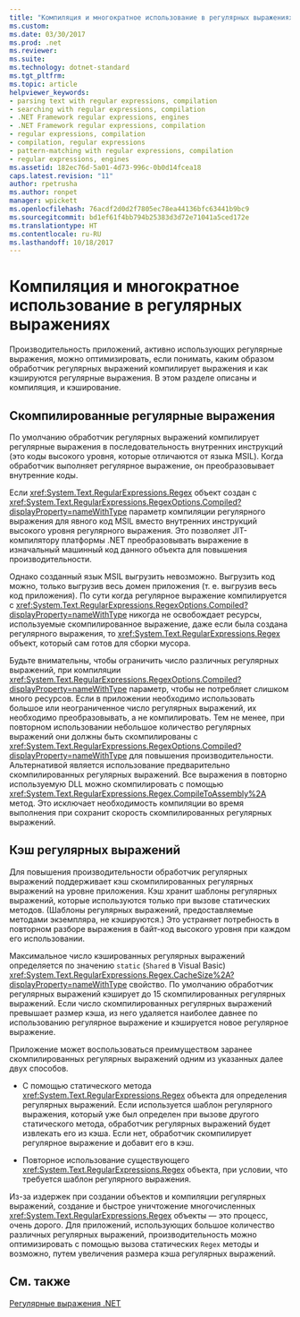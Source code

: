 ```yaml
---
title: "Компиляция и многократное использование в регулярных выражениях"
ms.custom: 
ms.date: 03/30/2017
ms.prod: .net
ms.reviewer: 
ms.suite: 
ms.technology: dotnet-standard
ms.tgt_pltfrm: 
ms.topic: article
helpviewer_keywords:
- parsing text with regular expressions, compilation
- searching with regular expressions, compilation
- .NET Framework regular expressions, engines
- .NET Framework regular expressions, compilation
- regular expressions, compilation
- compilation, regular expressions
- pattern-matching with regular expressions, compilation
- regular expressions, engines
ms.assetid: 182ec76d-5a01-4d73-996c-0b0d14fcea18
caps.latest.revision: "11"
author: rpetrusha
ms.author: ronpet
manager: wpickett
ms.openlocfilehash: 76acdf2d0d2f7805ec78ea44136bfc63441b9bc9
ms.sourcegitcommit: bd1ef61f4bb794b25383d3d72e71041a5ced172e
ms.translationtype: HT
ms.contentlocale: ru-RU
ms.lasthandoff: 10/18/2017
---
```

# <a name="compilation-and-reuse-in-regular-expressions"></a>Компиляция и многократное использование в регулярных выражениях
Производительность приложений, активно использующих регулярные выражения, можно оптимизировать, если понимать, каким образом обработчик регулярных выражений компилирует выражения и как кэшируются регулярные выражения. В этом разделе описаны и компиляция, и кэширование.  
  
## <a name="compiled-regular-expressions"></a>Скомпилированные регулярные выражения  
 По умолчанию обработчик регулярных выражений компилирует регулярные выражения в последовательность внутренних инструкций (это коды высокого уровня, которые отличаются от языка MSIL). Когда обработчик выполняет регулярное выражение, он преобразовывает внутренние коды.  
  
 Если <xref:System.Text.RegularExpressions.Regex> объект создан с <xref:System.Text.RegularExpressions.RegexOptions.Compiled?displayProperty=nameWithType> параметр компиляции регулярного выражения для явного код MSIL вместо внутренних инструкций высокого уровня регулярного выражения. Это позволяет JIT-компилятору платформы .NET преобразовывать выражение в изначальный машинный код данного объекта для повышения производительности.  
  
Однако созданный язык MSIL выгрузить невозможно. Выгрузить код можно, только выгрузив весь домен приложения (т. е. выгрузив весь код приложения). По сути когда регулярное выражение компилируется с <xref:System.Text.RegularExpressions.RegexOptions.Compiled?displayProperty=nameWithType> никогда не освобождает ресурсы, используемые скомпилированное выражение, даже если была создана регулярного выражения, то <xref:System.Text.RegularExpressions.Regex> объект, который сам готов для сборки мусора.  
  
 Будьте внимательны, чтобы ограничить число различных регулярных выражений, при компиляции <xref:System.Text.RegularExpressions.RegexOptions.Compiled?displayProperty=nameWithType> параметр, чтобы не потребляет слишком много ресурсов. Если в приложении необходимо использовать большое или неограниченное число регулярных выражений, их необходимо преобразовывать, а не компилировать. Тем не менее, при повторном использовании небольшое количество регулярных выражений они должны быть скомпилированы с <xref:System.Text.RegularExpressions.RegexOptions.Compiled?displayProperty=nameWithType> для повышения производительности. Альтернативой является использование предварительно скомпилированных регулярных выражений. Все выражения в повторно используемую DLL можно скомпилировать с помощью <xref:System.Text.RegularExpressions.Regex.CompileToAssembly%2A> метод. Это исключает необходимость компиляции во время выполнения при сохранит скорость скомпилированных регулярных выражений.  
  
## <a name="the-regular-expressions-cache"></a>Кэш регулярных выражений  
 Для повышения производительности обработчик регулярных выражений поддерживает кэш скомпилированных регулярных выражений на уровне приложения. Кэш хранит шаблоны регулярных выражений, которые используются только при вызове статических методов. (Шаблоны регулярных выражений, предоставляемые методами экземпляра, не кэшируются.) Это устраняет потребность в повторном разборе выражения в байт-код высокого уровня при каждом его использовании.  
  
 Максимальное число кэшированных регулярных выражений определяется по значению `static` (`Shared` в Visual Basic) <xref:System.Text.RegularExpressions.Regex.CacheSize%2A?displayProperty=nameWithType> свойство. По умолчанию обработчик регулярных выражений кэширует до 15 скомпилированных регулярных выражений. Если число скомпилированных регулярных выражений превышает размер кэша, из него удаляется наиболее давнее по использованию регулярное выражение и кэшируется новое регулярное выражение.  
  
 Приложение может воспользоваться преимуществом заранее скомпилированных регулярных выражений одним из указанных далее двух способов.  
  
-   С помощью статического метода <xref:System.Text.RegularExpressions.Regex> объекта для определения регулярных выражений. Если используется шаблон регулярного выражения, который уже был определен при вызове другого статического метода, обработчик регулярных выражений будет извлекать его из кэша. Если нет, обработчик скомпилирует регулярное выражение и добавит его в кэш.  
  
-   Повторное использование существующего <xref:System.Text.RegularExpressions.Regex> объекта, при условии, что требуется шаблон регулярного выражения.  
  
 Из-за издержек при создании объектов и компиляции регулярных выражений, создание и быстрое уничтожение многочисленных <xref:System.Text.RegularExpressions.Regex> объекты — это процесс, очень дорого. Для приложений, использующих большое количество различных регулярных выражений, производительность можно оптимизировать с помощью вызова статических `Regex` методы и возможно, путем увеличения размера кэша регулярных выражений.  
  
## <a name="see-also"></a>См. также  
 [Регулярные выражения .NET](../../../docs/standard/base-types/regular-expressions.md)
